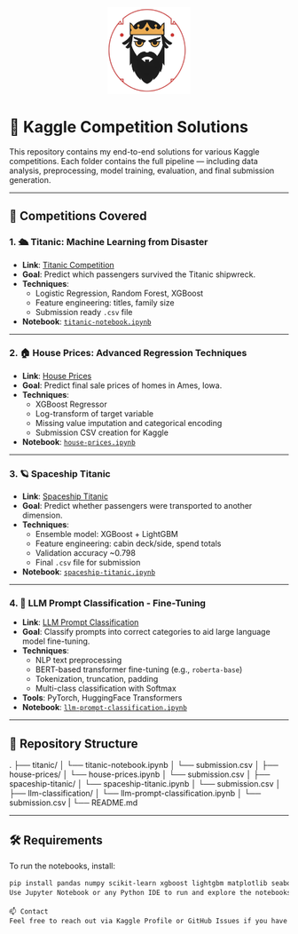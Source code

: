<p align="center">
  <img src="icon.jpg" alt="Sallot27 Logo" width="150"/>
</p>

# 🧠 Kaggle Competition Solutions

This repository contains my end-to-end solutions for various Kaggle competitions. Each folder contains the full pipeline — including data analysis, preprocessing, model training, evaluation, and final submission generation.

---

## 🚀 Competitions Covered

### 1. 🛳️ Titanic: Machine Learning from Disaster
- **Link**: [Titanic Competition](https://www.kaggle.com/competitions/titanic)
- **Goal**: Predict which passengers survived the Titanic shipwreck.
- **Techniques**:
  - Logistic Regression, Random Forest, XGBoost
  - Feature engineering: titles, family size
  - Submission ready `.csv` file
- **Notebook**: [`titanic-notebook.ipynb`](./titanic/titanic-notebook.ipynb)

---

### 2. 🏠 House Prices: Advanced Regression Techniques
- **Link**: [House Prices](https://www.kaggle.com/competitions/house-prices-advanced-regression-techniques)
- **Goal**: Predict final sale prices of homes in Ames, Iowa.
- **Techniques**:
  - XGBoost Regressor
  - Log-transform of target variable
  - Missing value imputation and categorical encoding
  - Submission CSV creation for Kaggle
- **Notebook**: [`house-prices.ipynb`](./house-prices/house-prices.ipynb)

---

### 3. 🪐 Spaceship Titanic
- **Link**: [Spaceship Titanic](https://www.kaggle.com/competitions/spaceship-titanic)
- **Goal**: Predict whether passengers were transported to another dimension.
- **Techniques**:
  - Ensemble model: XGBoost + LightGBM
  - Feature engineering: cabin deck/side, spend totals
  - Validation accuracy ~0.798
  - Final `.csv` file for submission
- **Notebook**: [`spaceship-titanic.ipynb`](./spaceship-titanic/spaceship-titanic.ipynb)

---

### 4. 🧠 LLM Prompt Classification - Fine-Tuning
- **Link**: [LLM Prompt Classification](https://www.kaggle.com/competitions/llm-classification-finetuning)
- **Goal**: Classify prompts into correct categories to aid large language model fine-tuning.
- **Techniques**:
  - NLP text preprocessing
  - BERT-based transformer fine-tuning (e.g., `roberta-base`)
  - Tokenization, truncation, padding
  - Multi-class classification with Softmax
- **Tools**: PyTorch, HuggingFace Transformers
- **Notebook**: [`llm-prompt-classification.ipynb`](./llm-classification/llm-prompt-classification.ipynb)

---
## 📁 Repository Structure

.
├── titanic/
│ └── titanic-notebook.ipynb
│ └── submission.csv
│
├── house-prices/
│ └── house-prices.ipynb
│ └── submission.csv
│
├── spaceship-titanic/
│ └── spaceship-titanic.ipynb
│ └── submission.csv
│
├── llm-classification/
│   └── llm-prompt-classification.ipynb
│   └── submission.csv
|
└── README.md



---

## 🛠️ Requirements

To run the notebooks, install:

```bash
pip install pandas numpy scikit-learn xgboost lightgbm matplotlib seaborn
Use Jupyter Notebook or any Python IDE to run and explore the notebooks.

📫 Contact
Feel free to reach out via Kaggle Profile or GitHub Issues if you have questions or suggestions!
